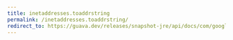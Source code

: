 ```yaml
---
title: inetaddresses.toaddrstring
permalink: /inetaddresses.toaddrstring/
redirect_to: https://guava.dev/releases/snapshot-jre/api/docs/com/google/common/net/InetAddresses.html#toAddrString-java.net.InetAddress-
---
```

